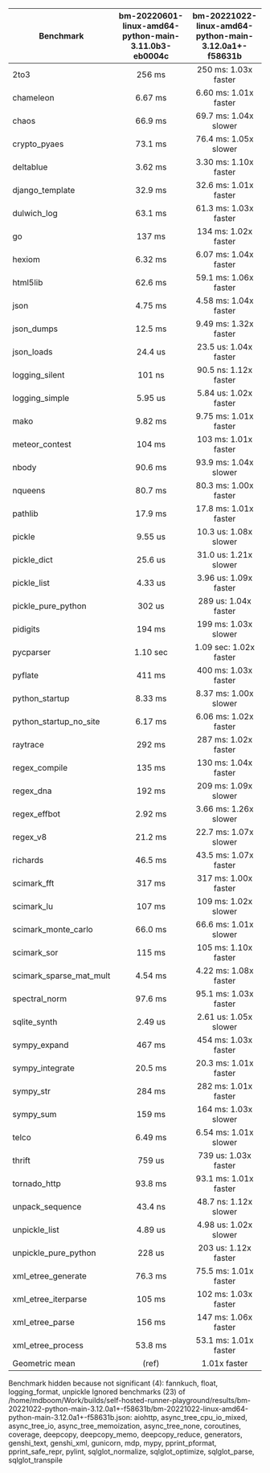 | Benchmark               | bm-20220601-linux-amd64-python-main-3.11.0b3-eb0004c | bm-20221022-linux-amd64-python-main-3.12.0a1+-f58631b |
|-------------------------|:----------------------------------------------------:|:-----------------------------------------------------:|
| 2to3                    | 256 ms                                               | 250 ms: 1.03x faster                                  |
| chameleon               | 6.67 ms                                              | 6.60 ms: 1.01x faster                                 |
| chaos                   | 66.9 ms                                              | 69.7 ms: 1.04x slower                                 |
| crypto_pyaes            | 73.1 ms                                              | 76.4 ms: 1.05x slower                                 |
| deltablue               | 3.62 ms                                              | 3.30 ms: 1.10x faster                                 |
| django_template         | 32.9 ms                                              | 32.6 ms: 1.01x faster                                 |
| dulwich_log             | 63.1 ms                                              | 61.3 ms: 1.03x faster                                 |
| go                      | 137 ms                                               | 134 ms: 1.02x faster                                  |
| hexiom                  | 6.32 ms                                              | 6.07 ms: 1.04x faster                                 |
| html5lib                | 62.6 ms                                              | 59.1 ms: 1.06x faster                                 |
| json                    | 4.75 ms                                              | 4.58 ms: 1.04x faster                                 |
| json_dumps              | 12.5 ms                                              | 9.49 ms: 1.32x faster                                 |
| json_loads              | 24.4 us                                              | 23.5 us: 1.04x faster                                 |
| logging_silent          | 101 ns                                               | 90.5 ns: 1.12x faster                                 |
| logging_simple          | 5.95 us                                              | 5.84 us: 1.02x faster                                 |
| mako                    | 9.82 ms                                              | 9.75 ms: 1.01x faster                                 |
| meteor_contest          | 104 ms                                               | 103 ms: 1.01x faster                                  |
| nbody                   | 90.6 ms                                              | 93.9 ms: 1.04x slower                                 |
| nqueens                 | 80.7 ms                                              | 80.3 ms: 1.00x faster                                 |
| pathlib                 | 17.9 ms                                              | 17.8 ms: 1.01x faster                                 |
| pickle                  | 9.55 us                                              | 10.3 us: 1.08x slower                                 |
| pickle_dict             | 25.6 us                                              | 31.0 us: 1.21x slower                                 |
| pickle_list             | 4.33 us                                              | 3.96 us: 1.09x faster                                 |
| pickle_pure_python      | 302 us                                               | 289 us: 1.04x faster                                  |
| pidigits                | 194 ms                                               | 199 ms: 1.03x slower                                  |
| pycparser               | 1.10 sec                                             | 1.09 sec: 1.02x faster                                |
| pyflate                 | 411 ms                                               | 400 ms: 1.03x faster                                  |
| python_startup          | 8.33 ms                                              | 8.37 ms: 1.00x slower                                 |
| python_startup_no_site  | 6.17 ms                                              | 6.06 ms: 1.02x faster                                 |
| raytrace                | 292 ms                                               | 287 ms: 1.02x faster                                  |
| regex_compile           | 135 ms                                               | 130 ms: 1.04x faster                                  |
| regex_dna               | 192 ms                                               | 209 ms: 1.09x slower                                  |
| regex_effbot            | 2.92 ms                                              | 3.66 ms: 1.26x slower                                 |
| regex_v8                | 21.2 ms                                              | 22.7 ms: 1.07x slower                                 |
| richards                | 46.5 ms                                              | 43.5 ms: 1.07x faster                                 |
| scimark_fft             | 317 ms                                               | 317 ms: 1.00x faster                                  |
| scimark_lu              | 107 ms                                               | 109 ms: 1.02x slower                                  |
| scimark_monte_carlo     | 66.0 ms                                              | 66.6 ms: 1.01x slower                                 |
| scimark_sor             | 115 ms                                               | 105 ms: 1.10x faster                                  |
| scimark_sparse_mat_mult | 4.54 ms                                              | 4.22 ms: 1.08x faster                                 |
| spectral_norm           | 97.6 ms                                              | 95.1 ms: 1.03x faster                                 |
| sqlite_synth            | 2.49 us                                              | 2.61 us: 1.05x slower                                 |
| sympy_expand            | 467 ms                                               | 454 ms: 1.03x faster                                  |
| sympy_integrate         | 20.5 ms                                              | 20.3 ms: 1.01x faster                                 |
| sympy_str               | 284 ms                                               | 282 ms: 1.01x faster                                  |
| sympy_sum               | 159 ms                                               | 164 ms: 1.03x slower                                  |
| telco                   | 6.49 ms                                              | 6.54 ms: 1.01x slower                                 |
| thrift                  | 759 us                                               | 739 us: 1.03x faster                                  |
| tornado_http            | 93.8 ms                                              | 93.1 ms: 1.01x faster                                 |
| unpack_sequence         | 43.4 ns                                              | 48.7 ns: 1.12x slower                                 |
| unpickle_list           | 4.89 us                                              | 4.98 us: 1.02x slower                                 |
| unpickle_pure_python    | 228 us                                               | 203 us: 1.12x faster                                  |
| xml_etree_generate      | 76.3 ms                                              | 75.5 ms: 1.01x faster                                 |
| xml_etree_iterparse     | 105 ms                                               | 102 ms: 1.03x faster                                  |
| xml_etree_parse         | 156 ms                                               | 147 ms: 1.06x faster                                  |
| xml_etree_process       | 53.8 ms                                              | 53.1 ms: 1.01x faster                                 |
| Geometric mean          | (ref)                                                | 1.01x faster                                          |

Benchmark hidden because not significant (4): fannkuch, float, logging_format, unpickle
Ignored benchmarks (23) of /home/mdboom/Work/builds/self-hosted-runner-playground/results/bm-20221022-python-main-3.12.0a1+-f58631b/bm-20221022-linux-amd64-python-main-3.12.0a1+-f58631b.json: aiohttp, async_tree_cpu_io_mixed, async_tree_io, async_tree_memoization, async_tree_none, coroutines, coverage, deepcopy, deepcopy_memo, deepcopy_reduce, generators, genshi_text, genshi_xml, gunicorn, mdp, mypy, pprint_pformat, pprint_safe_repr, pylint, sqlglot_normalize, sqlglot_optimize, sqlglot_parse, sqlglot_transpile
